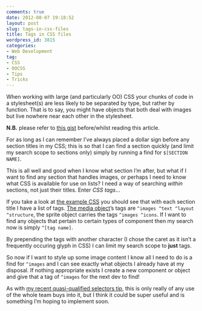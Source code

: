 ```yaml
---
comments: true
date: 2012-08-07 19:18:52
layout: post
slug: tags-in-css-files
title: Tags in CSS files
wordpress_id: 3815
categories:
- Web Development
tag:
- CSS
- OOCSS
- Tips
- Tricks
---
```


When working with large (and particularly OO) CSS your chunks of code in a
stylesheet(s) are less likely to be separated by type, but rather by function.
That is to say, you might have objects that both deal with images but live
nowhere near each other in the stylesheet.

**N.B.** please refer to [this gist](https://gist.github.com/3288478)
before/whilst reading this article.

For as long as I can remember I’ve always placed a dollar sign before any
section titles in my CSS; this is so that I can find a section quickly (and
limit my search scope to sections only) simply by running a find for
`$[SECTION NAME]`.

This is all well and good when I know what section I’m after, but what if I want
to find any section that handles images, or perhaps I need to know what CSS is available for use on lists? I need a way of searching _within_ sections, not just their titles. Enter _CSS tags_…

If you take a look at [the example CSS](https://gist.github.com/3288478) you
should see that with each section title I have a list of tags.
[The media object](http://www.stubbornella.org/content/2010/06/25/the-media-object-saves-hundreds-of-lines-of-code/)’s
tags are `^images ^text ^layout ^structure`, the sprite object carries the tags
`^images ^icons`. If I want to find any objects that pertain to certain types of
component then my search now is simply `^[tag name]`.

By prepending the tags with another character (I chose the caret as it isn’t a
frequently occuring glyph in CSS) I can limit my search scope to **just** tags.

So now if I want to style up some image content I know all I need to do is a
find for `^images` and I can see exactly what objects I already have at my
disposal. If nothing appropriate exists I create a new component or object and
give that a tag of `^images` for the next dev to find!

As with [my recent quasi-qualified selectors tip](csswizardry.com/2012/07/quasi-qualified-selectors/),
this is only really of any use of the whole team buys into it, but I think it
could be super useful and is something I’m hoping to implement soon.
